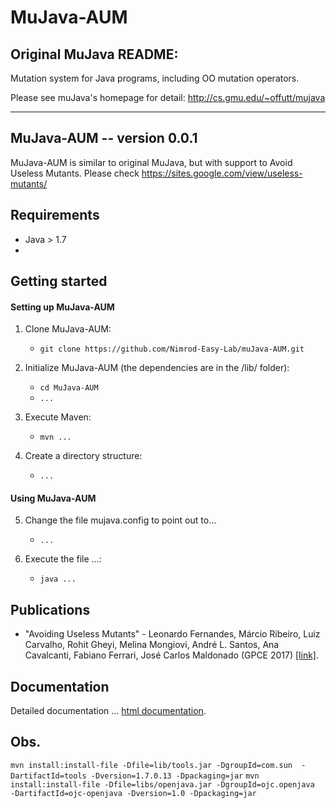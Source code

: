 MuJava-AUM
===========

Original MuJava README:
-------------------------
Mutation system for Java programs, including OO mutation operators.

Please see muJava's homepage for detail: http://cs.gmu.edu/~offutt/mujava

-------------------------------------------------------------------------

MuJava-AUM -- version 0.0.1
----------------
MuJava-AUM is similar to original MuJava, but with support to Avoid Useless Mutants.
Please check https://sites.google.com/view/useless-mutants/


Requirements
----------------
 - Java > 1.7
 - 

Getting started
----------------
#### Setting up MuJava-AUM
1. Clone MuJava-AUM:
    - `git clone https://github.com/Nimrod-Easy-Lab/muJava-AUM.git`

2. Initialize MuJava-AUM (the dependencies are in the /lib/ folder):
    - `cd MuJava-AUM`
    - `...`

3. Execute Maven:
    - `mvn ...`
4. Create a directory structure:
	- `...`

#### Using MuJava-AUM
5. Change the file mujava.config to point out to...
    - `...`

6. Execute the file ...:
    - `java ...`


Publications
------------------
* "Avoiding Useless Mutants" - 
    Leonardo Fernandes, Márcio Ribeiro, Luiz Carvalho, Rohit Gheyi, Melina Mongiovi, André L. Santos, Ana Cavalcanti, Fabiano Ferrari, José Carlos Maldonado
    (GPCE 2017) [[link]][gpce17].

[gpce17]: https://conf.researchr.org/event/gpce-2017/gpce-2017-gpce-2017-avoiding-useless-mutants

Documentation
--------------------
Detailed documentation ...
[html documentation][htmldocs].

[htmldocs]: https://github.com/Nimrod-Easy-Lab/muJava-AUM


Obs.
----------------------
`mvn install:install-file -Dfile=lib/tools.jar -DgroupId=com.sun  -DartifactId=tools -Dversion=1.7.0.13 -Dpackaging=jar`
`mvn install:install-file -Dfile=libs/openjava.jar -DgroupId=ojc.openjava  -DartifactId=ojc-openjava -Dversion=1.0 -Dpackaging=jar`
